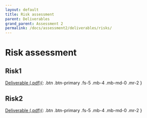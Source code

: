 ```yaml
---
layout: default
title: Risk assessment
parent: Deliverables
grand_parent: Assessment 2
permalink: /docs/assessment2/deliverables/risks/
---
```


# Risk assessment

## Risk1

[Deliverable (.pdf)](/Assessment2/docs/assets/assessment2/deliverables/risk1.pdf){: .btn .btn-primary .fs-5 .mb-4 .mb-md-0 .mr-2 }

## Risk2

[Deliverable (.pdf)](/Assessment2/docs/assets/assessment2/deliverables/risk2.pdf){: .btn .btn-primary .fs-5 .mb-4 .mb-md-0 .mr-2 }